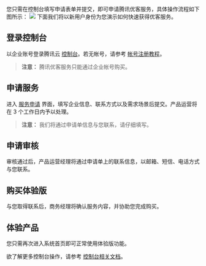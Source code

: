 您只需在控制台填写申请表单并提交，即可申请腾讯优客服务，具体操作流程如下图所示：
![](https://main.qcloudimg.com/raw/93944f857731a991cae134abccebae3e.png)
下面我们将以新用户身份为您演示如何快速获得优客服务。
## 登录控制台
以企业账号登录腾讯云 [控制台](https://cloud.tencent.com/login?s_url=https%3A%2F%2Fconsole.cloud.tencent.com%2F)。若无帐号，请参考 [帐号注册教程](https://cloud.tencent.com/document/product/378/9603)。
>**注意：**
>腾讯优客服务只能通过企业帐号购买。

## 申请服务
进入 [服务申请]() 界面，填写企业信息、联系方式以及需求场景后提交。产品运营将在 3 个工作日内予以处理。
>**注意：**
>我们将通过申请单信息与您联系，请仔细填写。

## 申请审核
审核通过后，产品运营经理将通过申请单上的联系信息，以邮箱、短信、电话方式与您联系。
## 购买体验版
与您取得联系后，商务经理将确认服务内容，并协助您完成购买。
## 体验产品 
您只需再次进入系统首页即可正常使用体验版功能。

欲了解更多控制台操作，请参考 [控制台相关文档](https://cloud.tencent.com/document/product/567)。
